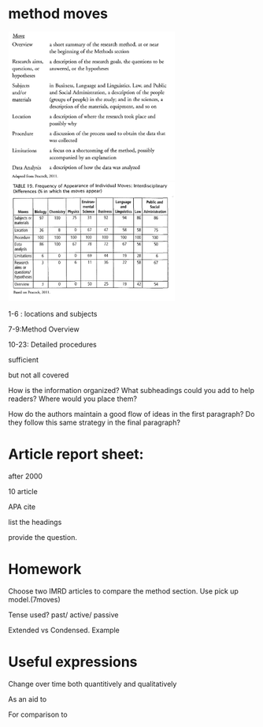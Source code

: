 # method moves

<img src="1021.assets/image-20211021140746613.png" alt="image-20211021140746613" style="zoom: 33%;" />

<img src="1021.assets/image-20211021141100657.png" alt="image-20211021141100657" style="zoom:33%;" />



1-6 : locations and subjects

7-9:Method Overview

10-23: Detailed procedures



sufficient

but not all covered

 How is the information organized? What subheadings could  you add to help readers? Where would you place them? 





How do the authors maintain a good flow of ideas in the first  paragraph? Do they follow this same strategy in the final paragraph? 



# Article report sheet:

after 2000

10 article

APA  cite

list the headings

provide the question.



# Homework

Choose two IMRD articles to compare the method section. Use pick up model.(7moves)

Tense used? past/ active/ passive

Extended vs Condensed. Example



# Useful expressions

Change over time both quantitively and qualitatively

As an aid to

For comparison to

